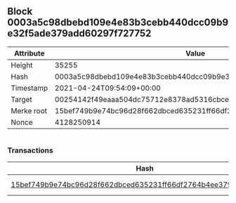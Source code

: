 ## Block 0003a5c98dbebd109e4e83b3cebb440dcc09b9e32f5ade379add60297f727752

Attribute | Value
--- | ---
Height | 35255
Hash | 0003a5c98dbebd109e4e83b3cebb440dcc09b9e32f5ade379add60297f727752
Timestamp | 2021-04-24T09:54:09+00:00
Target | 00254142f49eaaa504dc75712e8378ad5316cbcead634704b3734b6271167cc4
Merke root | 15bef749b9e74bc96d28f662dbced635231ff66df2764b4ee3791f47dccff90e
Nonce | 4128250914

```

```

### Transactions

Hash | Amount
--- | ---
[15bef749b9e74bc96d28f662dbced635231ff66df2764b4ee3791f47dccff90e](15bef749b9e74bc96d28f662dbced635231ff66df2764b4ee3791f47dccff90e.md) | 10.00000000 SKEPTI 
